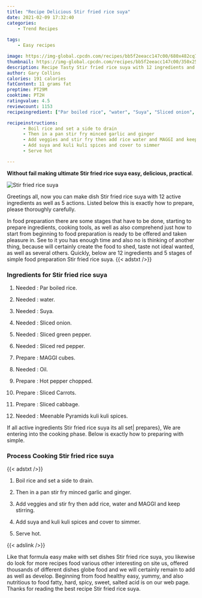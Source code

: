 ```yaml
---
title: "Recipe Delicious Stir fried rice suya"
date: 2021-02-09 17:32:40
categories:
    - Trend Recipes
    
tags:
    - Easy recipes

image: https://img-global.cpcdn.com/recipes/bb5f2eeacc147c00/680x482cq70/stir-fried-rice-suya-recipe-main-photo.jpg
thumbnail: https://img-global.cpcdn.com/recipes/bb5f2eeacc147c00/350x250cq70/stir-fried-rice-suya-recipe-main-photo.jpg
description: Recipe Tasty Stir fried rice suya with 12 ingredients and 5 stages of easy cooking.
author: Gary Collins
calories: 191 calories
fatContent: 11 grams fat
preptime: PT29M
cooktime: PT2H
ratingvalue: 4.5
reviewcount: 1153
recipeingredient: ["Par boiled rice", "water", "Suya", "Sliced onion", "Sliced green pepper", "Sliced red pepper", "MAGGI cubes", "Oil", "Hot pepper chopped", "Sliced Carrots", "Sliced cabbage", "Meenable Pyramids kuli kuli spices"]

recipeinstructions: 
      - Boil rice and set a side to drain 
      - Then in a pan stir fry minced garlic and ginger 
      - Add veggies and stir fry then add rice water and MAGGI and keep stirring 
      - Add suya and kuli kuli spices and cover to simmer 
      - Serve hot

---
```




**Without fail making ultimate Stir fried rice suya easy, delicious, practical**. 


![Stir fried rice suya](https://img-global.cpcdn.com/recipes/bb5f2eeacc147c00/680x482cq70/stir-fried-rice-suya-recipe-main-photo.jpg "Stir fried rice suya")




Greetings all, now you can make dish Stir fried rice suya with 12 active ingredients as well as 5 actions. Listed below this is exactly how to prepare, please thoroughly carefully.

In food preparation there are some stages that have to be done, starting to prepare ingredients, cooking tools, as well as also comprehend just how to start from beginning to food preparation is ready to be offered and taken pleasure in. See to it you has enough time and also no is thinking of another thing, because will certainly create the food to shed, taste not ideal wanted, as well as several others. Quickly, below are 12 ingredients and 5 stages of simple food preparation Stir fried rice suya.
{{< adstxt />}}

### Ingredients for Stir fried rice suya


1. Needed  : Par boiled rice.

1. Needed  : water.

1. Needed  : Suya.

1. Needed  : Sliced onion.

1. Needed  : Sliced green pepper.

1. Needed  : Sliced red pepper.

1. Prepare  : MAGGI cubes.

1. Needed  : Oil.

1. Prepare  : Hot pepper chopped.

1. Prepare  : Sliced Carrots.

1. Prepare  : Sliced cabbage.

1. Needed  : Meenable Pyramids kuli kuli spices.



If all active ingredients Stir fried rice suya its all set| prepares}, We are entering into the cooking phase. Below is exactly how to preparing with simple.

### Process Cooking Stir fried rice suya

{{< adstxt />}}


1. Boil rice and set a side to drain.



1. Then in a pan stir fry minced garlic and ginger.



1. Add veggies and stir fry then add rice, water and MAGGI and keep stirring.



1. Add suya and kuli kuli spices and cover to simmer.



1. Serve hot.





{{< adslink />}}

Like that formula easy make with set dishes Stir fried rice suya, you likewise do look for more recipes food various other interesting on site us, offered thousands of different dishes globe food and we will certainly remain to add as well as develop. Beginning from food healthy easy, yummy, and also nutritious to food fatty, hard, spicy, sweet, salted acid is on our web page. Thanks for reading the best recipe Stir fried rice suya.
